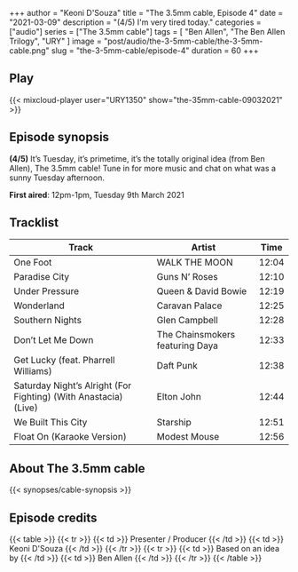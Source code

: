 +++
author = "Keoni D'Souza"
title = "The 3.5mm cable, Episode 4"
date = "2021-03-09"
description = "(4/5) I'm very tired today."
categories = ["audio"]
series = ["The 3.5mm cable"]
tags = [
    "Ben Allen",
    "The Ben Allen Trilogy",
    "URY"
]
image = "post/audio/the-3-5mm-cable/the-3-5mm-cable.png"
slug = "the-3-5mm-cable/episode-4"
duration = 60
+++

## Play

{{< mixcloud-player user="URY1350" show="the-35mm-cable-09032021" >}}

## Episode synopsis

**(4/5)** It’s Tuesday, it’s primetime, it’s the totally original idea (from Ben Allen), The 3.5mm cable! Tune in for more music and chat on what was a sunny Tuesday afternoon.

**First aired**: 12pm-1pm, Tuesday 9th March 2021

## Tracklist

| Track | Artist | Time |
| --- | --- | --- |
| One Foot | WALK THE MOON | 12:04 |
| Paradise City | Guns N’ Roses | 12:10 |
| Under Pressure | Queen & David Bowie | 12:19 |
| Wonderland | Caravan Palace | 12:25 |
| Southern Nights | Glen Campbell | 12:28 |
| Don’t Let Me Down | The Chainsmokers featuring Daya | 12:33 |
| Get Lucky (feat. Pharrell Williams) | Daft Punk | 12:38 |
| Saturday Night’s Alright (For Fighting) (With Anastacia) (Live) | Elton John | 12:44 |
| We Built This City | Starship | 12:51 |
| Float On (Karaoke Version) | Modest Mouse | 12:56 |

## About The 3.5mm cable

{{< synopses/cable-synopsis >}}

## Episode credits

{{< table >}}
    {{< tr >}}
        {{< td >}}
            Presenter / Producer
        {{< /td >}}
        {{< td >}}
            Keoni D'Souza
        {{< /td >}}
    {{< /tr >}}
    {{< tr >}}
        {{< td >}}
            Based on an idea by
        {{< /td >}}
        {{< td >}}
            Ben Allen
        {{< /td >}}
    {{< /tr >}}
{{< /table >}}